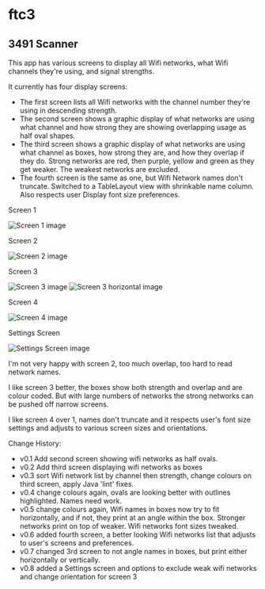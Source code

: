 # ftc3
## 3491 Scanner
This app has various screens to display all Wifi networks, what Wifi channels they're using, and signal strengths.

It currently has four display screens:
- The first screen lists all Wifi networks with the channel number they're using in descending strength.
- The second screen shows a graphic display of what networks are using what channel and how strong they are showing overlapping usage as half oval shapes.
- The third screen shows a graphic display of what networks are using what channel as boxes, how strong they are, and how they overlap if they do. Strong networks are red, then purple, yellow and green as they get weaker. The weakest networks are excluded.
- The fourth screen is the same as one, but Wifi Network names don't truncate. Switched to a TableLayout view with shrinkable name column. Also respects user Display font size preferences.

Screen 1

![Screen 1 image](doc/device-2015-06-25-073218.png "Screen 1 - Wifi networks channel and strength")

Screen 2

![Screen 2 image](doc/device-2015-06-25-083334.png "Screen 2 - Wifi networks as half ovals")

Screen 3

![Screen 3 image](doc/device-2015-07-07-082221.png "Screen 3 - Wifi networks as boxes")
![Screen 3 horizontal image](doc/device-2015-07-07-082042.png "Screen 3 - horizontal")

Screen 4

![Screen 4 image](doc/device-2015-07-01-104243.png "Screen 4 - Wifi networks channel and strength")

Settings Screen

![Settings Screen image](doc/device-2015-07-07-080535.png "Settings Screen")

I'm not very happy with screen 2, too much overlap, too hard to read network names.

I like screen 3 better, the boxes show both strength and overlap and are colour coded.
But with large numbers of networks the strong networks can be pushed off narrow screens.

I like screen 4 over 1, names don't truncate and it respects user's font size settings and adjusts to various screen sizes and orientations.

Change History:
- v0.1 Add second screen showing wifi networks as half ovals.
- v0.2 Add third screen displaying wifi networks as boxes
- v0.3 sort Wifi network list by channel then strength, change colours on third screen, apply Java 'lint' fixes.
- v0.4 change colours again, ovals are looking better with outlines highlighted. Names need work.
- v0.5 change colours again, Wifi names in boxes now try to fit horizontally, and if not, they print at an angle within the box. Stronger networks print on top of weaker. Wifi networks font sizes tweaked.
- v0.6 added fourth screen, a better looking Wifi networks list that adjusts to user's screens and preferences.
- v0.7 changed 3rd screen to not angle names in boxes, but print either horizontally or vertically.
- v0.8 added a Settings screen and options to exclude weak wifi networks and change orientation for screen 3
